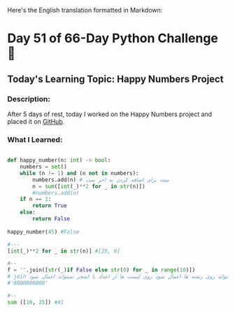 Here's the English translation formatted in Markdown:
# Day 51 of 66-Day Python Challenge 📅

## Today's Learning Topic: Happy Numbers Project

### Description:
After 5 days of rest, today I worked on the Happy Numbers project and placed it on [GitHub](https://github.com/He3amtesla/HappyNumbersChecker).

### What I Learned:

```python

def happy_number(n: int) -> bool:
    numbers = set()
    while (n != 1) and (n not in numbers):
        numbers.add(n) # متدد برای اضافه کردن به اخر ست
        n = sum([int(_)**2 for _ in str(n)])
        #numbers.add(n)
    if n == 1:
        return True
    else:
        return False
    
happy_number(45) #False

#---
[int(_)**2 for _ in str(n)] #[25, 9]

#--
f = ''.join([str(_)if False else str(0) for _ in range(10)]) 
# join فقط میتواند روی رشته ها اعمال شود روی لیست ها از اعداد یا اینتجر نمیتواند اعمال شود
#'0000000000'

#--
sum ([16, 25]) #41
```
